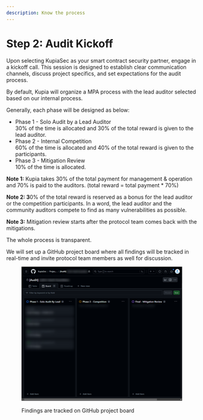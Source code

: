 ```yaml
---
description: Know the process
---
```


# Step 2: Audit Kickoff

Upon selecting KupiaSec as your smart contract security partner, engage in a kickoff call. This session is designed to establish clear communication channels, discuss project specifics, and set expectations for the audit process.

By default, Kupia will organize a MPA process with the lead auditor selected based on our internal process.&#x20;

Generally, each phase will be designed as below:

* Phase 1 - Solo Audit by a Lead Auditor\
  30% of the time is allocated and 30% of the total reward is given to the lead auditor.
* Phase 2 - Internal Competition\
  60% of the time is allocated and 40% of the total reward is given to the participants.
* Phase 3 - Mitigation Review\
  10% of the time is allocated.

**Note 1:** Kupia takes 30% of the total payment for management & operation and 70% is paid to the auditors. (total reward = total payment \* 70%)

**Note 2: 3**0% of the total reward is reserved as a bonus for the lead auditor or the competition participants. In a word, the lead auditor and the community auditors compete to find as many vulnerabilities as possible.

**Note 3:** Mitigation review starts after the protocol team comes back with the mitigations.

The whole process is transparent.

We will set up a GitHub project board where all findings will be tracked in real-time and invite protocol team members as well for discussion.

<figure><img src="../../.gitbook/assets/2023-11-25_16h19_10.png" alt=""><figcaption><p>Findings are tracked on GitHub project board</p></figcaption></figure>
